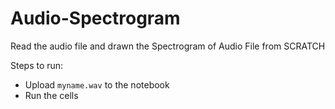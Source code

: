# Audio-Spectrogram
Read the audio file and drawn the Spectrogram of Audio File from SCRATCH

Steps to run:
* Upload ```myname.wav``` to the notebook
* Run the cells
